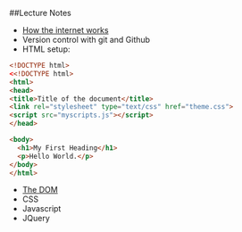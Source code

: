 ##Lecture Notes
- [How the internet works](http://www.worldsciencefestival.com/2012/06/there_and_back_again_a_packets_tale/)
- Version control with git and Github
- HTML setup:

```html
<!DOCTYPE html>
<<!DOCTYPE html>
<html>
<head>
<title>Title of the document</title>
<link rel="stylesheet" type="text/css" href="theme.css">
<script src="myscripts.js"></script>
</head>

<body>
  <h1>My First Heading</h1>
  <p>Hello World.</p>
</body>
</html>
```

- [The DOM](http://css-tricks.com/dom/)
- CSS
- Javascript
- JQuery